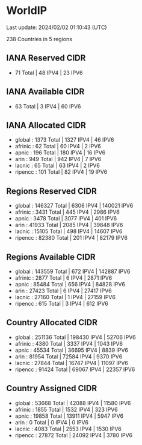 # WorldIP

Last update: 2024/02/02 01:10:43 (UTC)

238 Countries in 5 regions

## IANA Reserved CIDR

- 71 Total | 48 IPV4 | 23 IPV6

## IANA Available CIDR

- 63 Total | 3 IPV4 | 60 IPV6

## IANA Allocated CIDR

- global : 1373 Total | 1327 IPV4 | 46 IPV6
- afrinic : 62 Total | 60 IPV4 | 2 IPV6
- apnic : 196 Total | 180 IPV4 | 16 IPV6
- arin : 949 Total | 942 IPV4 | 7 IPV6
- lacnic : 65 Total | 63 IPV4 | 2 IPV6
- ripencc : 101 Total | 82 IPV4 | 19 IPV6

## Regions Reserved CIDR

- global : 146327 Total | 6306 IPV4 | 140021 IPV6
- afrinic : 3431 Total | 445 IPV4 | 2986 IPV6
- apnic : 3478 Total | 3077 IPV4 | 401 IPV6
- arin : 41933 Total | 2085 IPV4 | 39848 IPV6
- lacnic : 15105 Total | 498 IPV4 | 14607 IPV6
- ripencc : 82380 Total | 201 IPV4 | 82179 IPV6

## Regions Available CIDR

- global : 143559 Total | 672 IPV4 | 142887 IPV6
- afrinic : 2877 Total | 6 IPV4 | 2871 IPV6
- apnic : 85484 Total | 656 IPV4 | 84828 IPV6
- arin : 27423 Total | 6 IPV4 | 27417 IPV6
- lacnic : 27160 Total | 1 IPV4 | 27159 IPV6
- ripencc : 615 Total | 3 IPV4 | 612 IPV6

## Country Allocated CIDR

- global : 251136 Total | 198430 IPV4 | 52706 IPV6
- afrinic : 4380 Total | 3337 IPV4 | 1043 IPV6
- apnic : 45534 Total | 36695 IPV4 | 8839 IPV6
- arin : 81954 Total | 72584 IPV4 | 9370 IPV6
- lacnic : 27844 Total | 16747 IPV4 | 11097 IPV6
- ripencc : 91424 Total | 69067 IPV4 | 22357 IPV6

## Country Assigned CIDR

- global : 53668 Total | 42088 IPV4 | 11580 IPV6
- afrinic : 1855 Total | 1532 IPV4 | 323 IPV6
- apnic : 19858 Total | 13911 IPV4 | 5947 IPV6
- arin : 0 Total | 0 IPV4 | 0 IPV6
- lacnic : 4083 Total | 2553 IPV4 | 1530 IPV6
- ripencc : 27872 Total | 24092 IPV4 | 3780 IPV6

